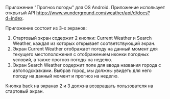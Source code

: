 Приложение "Прогноз погоды" для OS Android. Приложение использует открытый API https://www.wunderground.com/weather/api/d/docs?d=index.

Приложение состоит из 3-х экранов:
1. Стартовый экран содержит 2 кнопки: Current Weather и Search Weather, каждая из
которых открывает соответствующий экран.
2. Экран Current Weather отображает погоду на данный момент для текущего
местоположения с отображением иконки погодных условий, а также прогноз погоды на
неделю.
3. Экран Search Weather содержит поле для ввода названия города с автоподсказками.
Выбрав город, мы должны увидеть для него погоду на данный момент и прогноз на
неделю.

Кнопка back на экранах 2 и 3 должна возвращать пользователя на стартовый экран.
